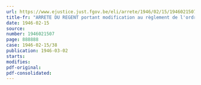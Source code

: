 ```yaml
---
url: https://www.ejustice.just.fgov.be/eli/arrete/1946/02/15/1946021507/justel
title-fr: "ARRETE DU REGENT portant modification au règlement de l'ordre de service du tribunal de première instance de Bruxelles"
date: 1946-02-15
source:
number: 1946021507
page: 888888
case: 1946-02-15/38
publication: 1946-03-02
starts:
modifies:
pdf-original:
pdf-consolidated:
---
```


